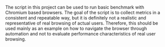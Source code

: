 The script in this project can be used to run basic benchmark with Chromium based browsers. The goal of the script is to collect metrics in a consistent and repeatable way, but it is definitely not a realistic and representative of real browsing of actual users. Therefore, this should be used mainly as an example on how to navigate the browser through automation and not to evaluate performance characteristics of real user browsing.
